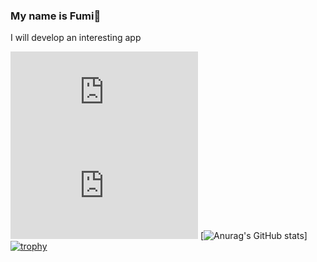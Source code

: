 ### My name is Fumi👋
   I will develop an interesting app

<!--
**kisia0916/kisia0916** is a ✨ _special_ ✨ repository because its `README.md` (this file) appears on your GitHub profile.

Here are some ideas to get you started:

- 🔭 I’m currently working on ...
- 🌱 I’m currently learning ...
- 👯 I’m looking to collaborate on ...
- 🤔 I’m looking for help with ...
- 💬 Ask me about ...
- 📫 How to reach me: ...
- 😄 Pronouns: ...
- ⚡ Fun fact: ...
-->
![](https://github-stats-evirunurm.vercel.app/api/languages.js?username=kisia0916) ![](https://github-stats-evirunurm.vercel.app/api/stats.js?username=kisia0916) [![Anurag's GitHub stats](https://github-readme-stats.vercel.app/api?username=kisia0916)]
[![trophy](https://github-profile-trophy.vercel.app/?username=kisia0916)](https://github.com/ryo-ma/github-profile-trophy)
